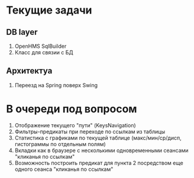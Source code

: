 # Текущие задачи #

## DB layer ##

  1. OpenHMS SqlBuilder
  1. Класс для связии с БД

## Архитектуа ##
  1. Переезд на Spring поверх Swing

# В очереди под вопросом #
  1. Отображение текущего "пути" (KeysNavigation)
  1. Фильтры-предикаты при переходе по ссылкам из таблицы
  1. Статистика с графиками по текущей таблице (макс/мин/ср/дисп, гистограммы по отдельным полям)
  1. Вкладки как в браузере с несколькими одновременными сеансами "кликанья по ссылкам"
  1. Возможность построить предикат для пункта 2 посредством еще одного сеанса "кликанья по ссылкам"